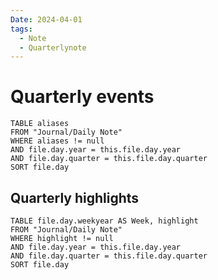 ```yaml
---
Date: 2024-04-01
tags:
  - Note
  - Quarterlynote
---
```

# Quarterly events
```dataview
TABLE aliases
FROM "Journal/Daily Note"
WHERE aliases != null
AND file.day.year = this.file.day.year
AND file.day.quarter = this.file.day.quarter
SORT file.day
```
## Quarterly highlights
```dataview
TABLE file.day.weekyear AS Week, highlight
FROM "Journal/Daily Note"
WHERE highlight != null
AND file.day.year = this.file.day.year
AND file.day.quarter = this.file.day.quarter
SORT file.day
```
